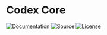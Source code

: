 Codex Core
=======

[![Documentation](https://img.shields.io/badge/documentation-codex--project.ninja%2Fcodex--core-orange.svg?style=flat-square)](https://codex-project.ninja/core)
[![Source](http://img.shields.io/badge/source-codex--core-blue.svg?style=flat-square)](https://github.com/codex-project/core)
[![License](http://img.shields.io/badge/license-MIT-brightgreen.svg?style=flat-square)](https://tldrlegal.com/license/mit-license)
